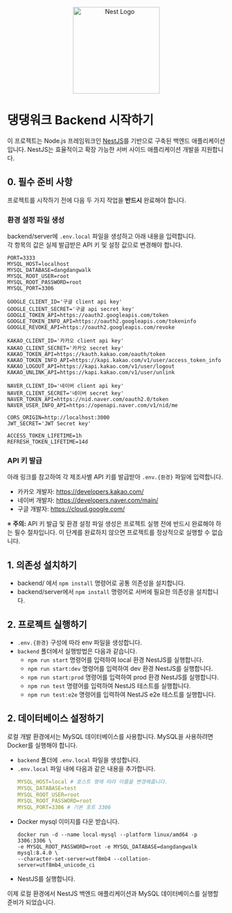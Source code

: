 <p align="center">
  <a href="http://nestjs.com/" target="blank"><img src="https://nestjs.com/img/logo-small.svg" width="200" alt="Nest Logo" /></a>
</p>

[circleci-image]: https://img.shields.io/circleci/build/github/nestjs/nest/master?token=abc123def456
[circleci-url]: https://circleci.com/gh/nestjs/nest

# 댕댕워크 Backend 시작하기

이 프로젝트는 Node.js 프레임워크인 [NestJS](https://github.com/nestjs/nest)를 기반으로 구축된 백엔드 애플리케이션입니다. NestJS는 효율적이고 확장 가능한 서버 사이드 애플리케이션 개발을 지원합니다.

## 0. 필수 준비 사항

프로젝트를 시작하기 전에 다음 두 가지 작업을 **반드시** 완료해야 합니다.

### 환경 설정 파일 생성

backend/server에 `.env.local` 파일을 생성하고 아래 내용을 입력합니다.
<br>
각 항목의 값은 실제 발급받은 API 키 및 설정 값으로 변경해야 합니다.

```shell
PORT=3333
MYSQL_HOST=localhost
MYSQL_DATABASE=dangdangwalk
MYSQL_ROOT_USER=root
MYSQL_ROOT_PASSWORD=root
MYSQL_PORT=3306

GOOGLE_CLIENT_ID='구글 client api key'
GOOGLE_CLIENT_SECRET='구글 api secret key'
GOOGLE_TOKEN_API=https://oauth2.googleapis.com/token
GOOGLE_TOKEN_INFO_API=https://oauth2.googleapis.com/tokeninfo
GOOGLE_REVOKE_API=https://oauth2.googleapis.com/revoke

KAKAO_CLIENT_ID='카카오 client api key'
KAKAO_CLIENT_SECRET='카카오 secret key'
KAKAO_TOKEN_API=https://kauth.kakao.com/oauth/token
KAKAO_TOKEN_INFO_API=https://kapi.kakao.com/v1/user/access_token_info
KAKAO_LOGOUT_API=https://kapi.kakao.com/v1/user/logout
KAKAO_UNLINK_API=https://kapi.kakao.com/v1/user/unlink

NAVER_CLIENT_ID='네이버 client api key'
NAVER_CLIENT_SECRET='네이버 secret key'
NAVER_TOKEN_API=https://nid.naver.com/oauth2.0/token
NAVER_USER_INFO_API=https://openapi.naver.com/v1/nid/me

CORS_ORIGIN=http://localhost:3000
JWT_SECRET='JWT Secret key'

ACCESS_TOKEN_LIFETIME=1h
REFRESH_TOKEN_LIFETIME=14d
```

### API 키 발급

아래 링크를 참고하여 각 제조사별 API 키를 발급받아 `.env.{환경}` 파일에 입력합니다.

-   카카오 개발자: https://developers.kakao.com/
-   네이버 개발자: https://developers.naver.com/main/
-   구글 개발자: https://cloud.google.com/

※ **주의:** API 키 발급 및 환경 설정 파일 생성은 프로젝트 실행 전에 반드시 완료해야 하는 필수 절차입니다. 이 단계를 완료하지 않으면 프로젝트를 정상적으로 실행할 수 없습니다.

## 1. 의존성 설치하기

-   backend/ 에서 `npm install` 명령어로 공통 의존성을 설치합니다.
-   backend/server에서 `npm install` 명령어로 서버에 필요한 의존성을 설치합니다.

## 2. 프로젝트 실행하기

-   `.env.{환경}` 구성에 따라 env 파일을 생성합니다.
-   `backend` 폴더에서 실행방법은 다음과 같습니다.
    -   `npm run start` 명령어를 입력하여 local 환경 NestJS를 실행합니다.
    -   `npm run start:dev` 명령어를 입력하여 dev 환경 NestJS를 실행합니다.
    -   `npm run start:prod` 명령어를 입력하여 prod 환경 NestJS를 실행합니다.
    -   `npm run test` 명령어를 입력하여 NestJS 테스트를 실행합니다.
    -   `npm run test:e2e` 명령어를 입력하여 NestJS e2e 테스트를 실행합니다.

## 2. 데이터베이스 설정하기

로컬 개발 환경에서는 MySQL 데이터베이스를 사용합니다. MySQL을 사용하려면 Docker를 실행해야 합니다.

-   `backend` 폴더에 `.env.local` 파일을 생성합니다.
-   `.env.local` 파일 내에 다음과 같은 내용을 추가합니다.
    ```yaml
    MYSQL_HOST=local # 호스트 명에 따라 이름을 변경해줍니다.
    MYSQL_DATABASE=test
    MYSQL_ROOT_USER=root
    MYSQL_ROOT_PASSWORD=root
    MYSQL_PORT=3306 # 기본 포트 3306
    ```
-   Docker mysql 이미지를 다운 받습니다.
    ```shell
    docker run -d --name local-mysql --platform linux/amd64 -p 3306:3306 \
    -e MYSQL_ROOT_PASSWORD=root -e MYSQL_DATABASE=dangdangwalk mysql:8.4.0 \
    --character-set-server=utf8mb4 --collation-server=utf8mb4_unicode_ci
    ```
-   NestJS를 실행합니다.

이제 로컬 환경에서 NestJS 백엔드 애플리케이션과 MySQL 데이터베이스를 실행할 준비가 되었습니다.

